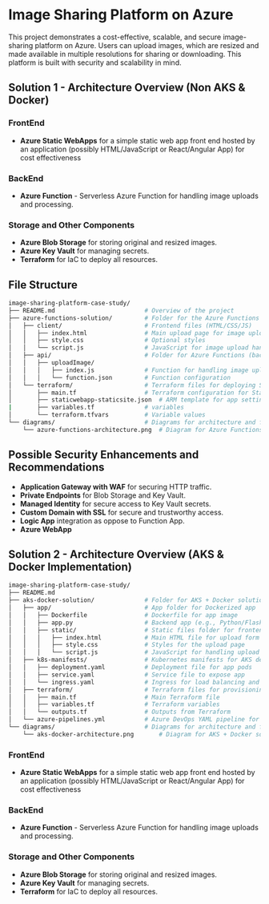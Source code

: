 # Image Sharing Platform on Azure

This project demonstrates a cost-effective, scalable, and secure image-sharing platform on Azure. Users can upload images, which are resized and made available in multiple resolutions for sharing or downloading. This platform is built with security and scalability in mind.

##  Solution 1 - Architecture Overview (Non AKS & Docker)

### FrontEnd
- **Azure Static WebApps** for a simple static web app front end hosted by an application (possibly HTML/JavaScript or React/Angular App) for cost effectiveness
<!-- Azure Web App -->

### BackEnd
- **Azure Function** - Serverless Azure Function for handling image uploads and processing.
<!-- Logic Apps -->

### Storage and Other Components
- **Azure Blob Storage** for storing original and resized images.
- **Azure Key Vault** for managing secrets.
- **Terraform** for IaC to deploy all resources.

## File Structure
``` bash image-sharing-platform/
image-sharing-platform-case-study/
├── README.md                         # Overview of the project
├── azure-functions-solution/         # Folder for the Azure Functions + Static Web Apps solution
│   ├── client/                       # Frontend files (HTML/CSS/JS)
│   │   ├── index.html                # Main upload page for image uploads
│   │   ├── style.css                 # Optional styles
│   │   └── script.js                 # JavaScript for image upload handling
│   ├── api/                          # Folder for Azure Functions (backend)
│   │   ├── uploadImage/
│   │   │   ├── index.js              # Function for handling image upload and resizing logic
│   │   │   └── function.json         # Function configuration
│   └── terraform/                    # Terraform files for deploying Static Web App and Functions
│       ├── main.tf                   # Terraform configuration for Static Web App
│       ├── staticwebapp-staticsite.json  # ARM template for app settings
|       ├── variables.tf              # variables
│       └── terraform.tfvars          # Variable values
└── diagrams/                         # Diagrams for architecture and flow explanations
    └── azure-functions-architecture.png  # Diagram for Azure Functions solution
```

## Possible Security Enhancements and Recommendations

- **Application Gateway with WAF** for securing HTTP traffic.
- **Private Endpoints** for Blob Storage and Key Vault.
- **Managed Identity** for secure access to Key Vault secrets.
- **Custom Domain with SSL** for secure and trustworthy access.
- **Logic App** integration as oppose to Function App.
- **Azure WebApp** 


##  Solution 2 - Architecture Overview (AKS & Docker Implementation)

``` bash image-sharing-platform/
image-sharing-platform-case-study/
├── README.md   
├── aks-docker-solution/              # Folder for AKS + Docker solution
│   ├── app/                          # App folder for Dockerized app
│   │   ├── Dockerfile                # Dockerfile for app image
│   │   ├── app.py                    # Backend app (e.g., Python/Flask for handling uploads)
│   │   ├── static/                   # Static files folder for frontend (HTML/CSS/JS)
│   │   │   ├── index.html            # Main HTML file for upload form
│   │   │   ├── style.css             # Styles for the upload page
│   │   │   └── script.js             # JavaScript for handling upload requests
│   ├── k8s-manifests/                # Kubernetes manifests for AKS deployment
│   │   ├── deployment.yaml           # Deployment file for app pods
│   │   ├── service.yaml              # Service file to expose app
│   │   └── ingress.yaml              # Ingress for load balancing and routing
│   ├── terraform/                    # Terraform files for provisioning AKS resources
│   │   ├── main.tf                   # Main Terraform file
│   │   ├── variables.tf              # Terraform variables
│   │   └── outputs.tf                # Outputs from Terraform
│   └── azure-pipelines.yml           # Azure DevOps YAML pipeline for CI/CD
└── diagrams/                         # Diagrams for architecture and flow explanations
    └── aks-docker-architecture.png       # Diagram for AKS + Docker solution 
```
### FrontEnd
- **Azure Static WebApps** for a simple static web app front end hosted by an application (possibly HTML/JavaScript or React/Angular App) for cost effectiveness
<!-- Azure Web App -->

### BackEnd
- **Azure Function** - Serverless Azure Function for handling image uploads and processing.
<!-- Logic Apps -->

### Storage and Other Components
- **Azure Blob Storage** for storing original and resized images.
- **Azure Key Vault** for managing secrets.
- **Terraform** for IaC to deploy all resources.